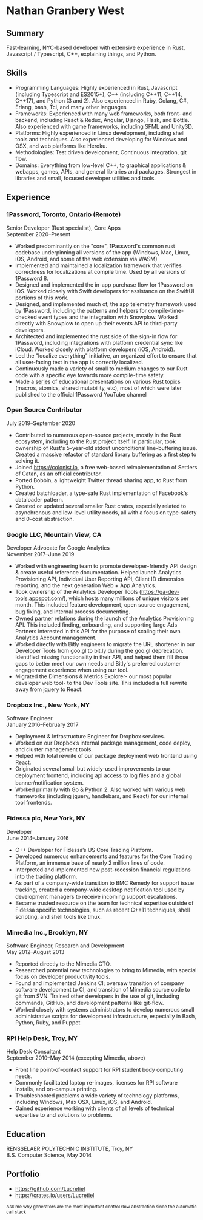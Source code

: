# Nathan Granbery West

## Summary

Fast-learning, NYC-based developer with extensive experience in Rust, Javascript / Typescript, C++, explaining things, and Python.

## Skills

- Programming Languages: Highly experienced in Rust, Javascript (including Typescript and ES2015+), C++ (including C++11, C++14, C++17), and Python (3 and 2). Also experienced in Ruby, Golang, C#, Erlang, bash, Tcl, and many other languages
- Frameworks: Experienced with many web frameworks, both front- and backend, including React & Redux, Angular, Django, Flask, and Bottle. Also experienced with game frameworks, including SFML and Unity3D.
- Platforms: Highly experienced in Linux development, including shell tools and techniques. Also experienced developing for Windows and OSX, and web platforms like Heroku.
- Methodologies: Test driven development, Continuous integration, git flow.
- Domains: Everything from low-level C++, to graphical applications & webapps, games, APIs, and general libraries and packages. Strongest in libraries and small, focused developer utilities and tools.

## Experience

### 1Password, Toronto, Ontario (Remote)

Senior Developer (Rust specialist), Core Apps<br/>
September 2020–Present

- Worked predominantly on the "core", 1Password's common rust codebase underpinning all versions of the app (Windows, Mac, Linux, iOS, Android, and some of the web extension via WASM)
- Implemented and maintained a localization framework that verifies correctness for localizations at compile time. Used by all versions of 1Password 8.
- Designed and implemented the in-app purchase flow for 1Password on iOS. Worked closely with Swift developers for assistance on the SwiftUI portions of this work.
- Designed, and implemented much of, the app telemetry framework used by 1Password, including the patterns and helpers for compile-time-checked event types and the integration with Snowplow. Worked directly with Snowplow to open up their events API to third-party developers.
- Architected and implemented the rust side of the sign-in flow for 1Password, including integrations with platform credential sync like iCloud. Worked closely with platform developers (iOS, Android).
- Led the "localize everything" initiative, an organized effort to ensure that all user-facing text in the app is correctly localized.
- Continuously made a variety of small to medium changes to our Rust code with a specific eye towards more compile-time safety.
- Made a [series](https://www.youtube.com/playlist?list=PL3BITueGyOqzdMMQlJexd5Eqdx1ZhsVlo) of educational presentations on various Rust topics (macros, atomics, shared mutability, etc), most of which were later published to the official 1Password YouTube channel

### Open Source Contributor

July 2019–September 2020

- Contributed to numerous open-source projects, mostly in the Rust ecosystem, including to the Rust project itself. In particular, took ownership of Rust's 5-year-old stdout unconditional line-buffering issue. Created a massive refactor of standard library buffering as a first step to solving it.
- Joined <https://colonist.io>, a free web-based reimplementation of Settlers of Catan, as an official contributor.
- Ported Bobbin, a lightweight Twitter thread sharing app, to Rust from Python.
- Created batchloader, a type-safe Rust implementation of Facebook's dataloader pattern.
- Created or updated several smaller Rust crates, especially related to asynchronous and low-level utility needs, all with a focus on type-safety and 0-cost abstraction.

### Google LLC, Mountain View, CA

Developer Advocate for Google Analytics<br />
November 2017–June 2019

- Worked with engineering team to promote developer-friendly API design & create useful reference documentation. Helped launch Analytics Provisioning API, Individual User Reporting API, Client ID dimension reporting, and the next generation Web + App Analytics.
- Took ownership of the Analytics Developer Tools (<https://ga-dev-tools.appspot.com/>), which hosts many millions of unique visitors per month. This included feature development, open source engagement, bug ﬁxing, and internal process documenting.
- Owned partner relations during the launch of the Analytics Provisioning API. This included finding, onboarding, and supporting large Ads Partners interested in this API for the purpose of scaling their own Analytics Account management.
- Worked directly with Bitly engineers to migrate the URL shortener in our Developer Tools from goo.gl to bit.ly during the goo.gl deprecation. Identified missing functionality in their API, and helped them fill those gaps to better meet our own needs and Bitly's preferred customer engagement experience when using our tool.
- Migrated the Dimensions & Metrics Explorer- our most popular developer web tool- to the Dev Tools site. This included a full rewrite away from jquery to React.

### Dropbox Inc., New York, NY

Software Engineer<br />
January 2016–February 2017

- Deployment & Infrastructure Engineer for Dropbox services.
- Worked on our Dropbox’s internal package management, code deploy, and cluster management tools.
- Helped with total rewrite of our package deployment web frontend using React.
- Originated several small but widely-used improvements to our deployment frontend, including api access to log ﬁles and a global banner/notiﬁcation system.
- Worked primarily with Go & Python 2. Also worked with various web frameworks (including jquery, handlebars, and React) for our internal tool frontends.

### Fidessa plc, New York, NY

Developer<br />
June 2014–January 2016

- C++ Developer for Fidessa’s US Core Trading Platform.
- Developed numerous enhancements and features for the Core Trading Platform, an immense base of nearly 2 million lines of code.
- Interpreted and implemented new post-recession ﬁnancial regulations into the trading platform.
- As part of a company-wide transition to BMC Remedy for support issue tracking, created a company-wide desktop notiﬁcation tool used by development managers to receive incoming support escalations.
- Became trusted resource on the team for technical expertise outside of Fidessa speciﬁc technologies, such as recent C++11 techniques, shell scripting, and shell tools like tmux.

### Mimedia Inc., Brooklyn, NY

Software Engineer, Research and Development<br />
May 2012–August 2013

- Reported directly to the Mimedia CTO.
- Researched potential new technologies to bring to Mimedia, with special focus on developer productivity tools.
- Found and implemented Jenkins CI; oversaw transition of company software development to CI, and transition of Mimedia source code to git from SVN. Trained other developers in the use of git, including commands, GitHub, and development patterns like git-ﬂow.
- Worked closely with systems administrators to develop numerous small administrative scripts for development infrastructure, especially in Bash, Python, Ruby, and Puppet

### RPI Help Desk, Troy, NY

Help Desk Consultant<br />
September 2010–May 2014 (excepting Mimedia, above)

- Front line point-of-contact support for RPI student body computing needs.
- Commonly facilitated laptop re-images, licenses for RPI software installs, and on-campus printing.
- Troubleshooted problems a wide variety of technology platforms, including Windows, Max OSX, Linux, iOS, and Android.
- Gained experience working with clients of all levels of technical expertise to and solutions to problems.

## Education

RENSSELAER POLYTECHNIC INSTITUTE, Troy, NY<br />
B.S. Computer Science, May 2014

## Portfolio

- <https://github.com/Lucretiel>
- <https://crates.io/users/Lucretiel>

<sub>Ask me why generators are the most important control ﬂow abstraction since the automatic call stack</sub>
